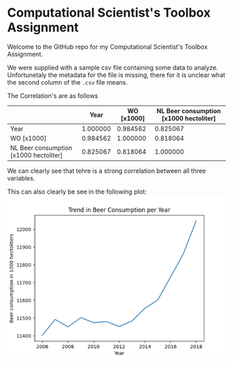 # Computational Scientist's Toolbox Assignment
<!---->
<!-- This repository contains a pdf conversion of the presented slides, in case you missed anything during the lecture. -->
<!---->
<!-- To complete the lecture, carry out the following tasks (i.e., homework): -->
<!---->
<!-- 1. Create a free GitHub account if you don't already have one. -->
<!-- 2. Fork this repository. -->
<!-- 3. Create a markdown (.md) named "solution_<your name>.md" file that will contain the following: -->
<!-- 4. The title of the following papers pivotal to our knowledge: -->
<!--   - MCC Van Dyke et al., 2019 -->
<!--   - JT Harvey, Applied Ergonomics, 2002 -->
<!--   - DW Ziegler et al., 2005 -->
<!-- 5. Create one plot from the dataset "istherecorrelation.csv", with DPI=300. The objective is to visualize the data in a way that you consider representative. Include the resulting plot image in the markdown file and add a few lines of interpretation on the data. -->
<!-- 6. Commit and push these two files to your fork. -->
<!-- 7. Create a pull request for me to this (the original) repo. (Hint: you can use the "New pull request" button and then do a "compare across forks"). -->
<!-- 8. You are done, I will see the pull requests and check your work. -->

Welcome to the GitHub repo for my Computational Scientist's Toolbox Assignment. 

We were supplied with a sample csv file containing some data to analyze. Unfortunetaly the metadata for the file is missing, there for it is unclear what the second column of the `.csv` file means.

The Correlation's are as follows

|                                     | Year        | WO [x1000]  | NL Beer consumption [x1000 hectoliter] |
|-------------------------------------|-------------|-------------|----------------------------------------|
| Year                                | 1.000000    | 0.984562    | 0.825067                               |
| WO [x1000]                          | 0.984562    | 1.000000    | 0.818064                               |
| NL Beer consumption [x1000 hectoliter] | 0.825067    | 0.818064    | 1.000000                               |

We can clearly see that tehre is a strong correlation between all three variables.

This can also clearly be see in the following plot:
![Plot](BeerConsumption.png)

